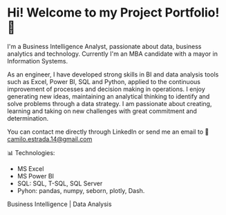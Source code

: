 # Hi! Welcome to my Project Portfolio! 💼

I'm a Business Intelligence Analyst, passionate about data, business analytics and technology. Currently I'm an MBA candidate with a mayor in Information Systems. 

As an engineer, I have developed strong skills in BI and data analysis tools such as Excel, Power BI, SQL and Python, applied to the continuous improvement of processes and decision making in operations. I enjoy generating new ideas, maintaining an analytical thinking to identify and solve problems through a data strategy. I am passionate about creating, learning and taking on new challenges with great commitment and determination.

You can contact me directly through LinkedIn or send me an email to 📩 camilo.estrada.14@gmail.com

📊 Technologies: 
- MS Excel
- MS Power BI
- SQL: SQL, T-SQL, SQL Server
- Pyhon: pandas, numpy, seborn, plotly, Dash.

Business Intelligence | Data Analysis
